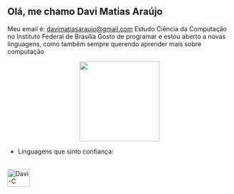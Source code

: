 ## Olá, me chamo Davi Matias Araújo

Meu email é: davimatiasaraujo@gmail.com
Estudo Ciência da Computação no Instituto Federal de Brasília
Gosto de programar e estou aberto a novas linguagens, como também sempre querendo aprender mais sobre computação

<div align="center">
  <img height="180em" src="https://github-readme-stats.vercel.app/api/top-langs/?username=davi-araujo&layout=compact&langs_count=7&theme=dark"/>
</div>

- Linguagens que sinto confiança:

<div style="display: inline_block"><br>
  <img align="center" alt="Davi-C" height="40" width="50" src="https://cdn.jsdelivr.net/gh/devicons/devicon/icons/c/c-original.svg">
</div>
